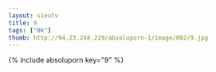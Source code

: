 ```yaml
--- 
layout: sieutv
title: 9
tags: ["0k"]
thumb: http://94.23.248.219/absoluporn-1/image/002/9.jpg
---
```

{% include absoluporn key="9" %} 
